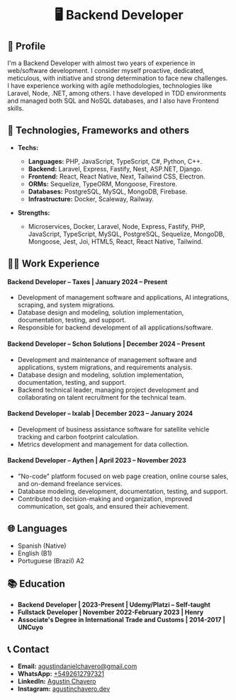 <h1 align="center">🖥️ Backend Developer</h1>

## 📄 Profile 
I'm a Backend Developer with almost two years of experience in web/software development. 
I consider myself proactive, dedicated, meticulous, with initiative and strong determination to face new challenges. 
I have experience working with agile methodologies, technologies like Laravel, Node, .NET, among others. 
I have developed in TDD environments and managed both SQL and NoSQL databases, and I also have Frontend skills.

## 🧠 Technologies, Frameworks and others 

- **Techs:** 
  - **Languages:** PHP, JavaScript, TypeScript, C#, Python, C++.
  - **Backend:** Laravel, Express, Fastify, Nest, ASP.NET, Django.
  - **Frontend:** React, React Native, Next, Tailwind CSS, Electron.
  - **ORMs:** Sequelize, TypeORM, Mongoose, Firestore.
  - **Databases:** PostgreSQL, MySQL, MongoDB, Firebase.
  - **Infrastructure:** Docker, Scaleway, Railway.

- **Strengths:** 
  - Microservices, Docker, Laravel, Node, Express, Fastify, PHP, JavaScript, TypeScript, MySQL, PostgreSQL, Sequelize, MongoDB, Mongoose, Jest, Joi, HTML5, React, React Native, Tailwind.

## 👨‍💼 Work Experience

#### Backend Developer – Taxes | January 2024 – Present  
- Development of management software and applications, AI integrations, scraping, and system migrations.  
- Database design and modeling, solution implementation, documentation, testing, and support.  
- Responsible for backend development of all applications/software.  

#### Backend Developer – Schon Solutions | December 2024 – Present  
- Development and maintenance of management software and applications, system migrations, and requirements analysis.  
- Database design and modeling, solution implementation, documentation, testing, and support.  
- Backend technical leader, managing project development and collaborating on talent recruitment for the technical team.  

#### Backend Developer – Ixalab | December 2023 – January 2024  
- Development of business assistance software for satellite vehicle tracking and carbon footprint calculation.  
- Metrics development and management for data collection.  

#### Backend Developer – Aythen | April 2023 – November 2023  
- "No-code" platform focused on web page creation, online course sales, and on-demand freelance services.  
- Database modeling, development, documentation, testing, and support.  
- Contributed to decision-making and organization, improved communication, set goals, and ensured their achievement.  

## 🌐 Languages
- Spanish (Native)
- English (B1)
- Portuguese (Brazil) A2

## 📚 Education
- **Backend Developer | 2023-Present | Udemy/Platzi – Self-taught**
- **Fullstack Developer | November 2022-February 2023 | Henry**
- **Associate's Degree in International Trade and Customs | 2014-2017 | UNCuyo**

## 📞 Contact
- **Email:** [agustindanielchavero@gmail.com](mailto:agustindanielchavero@gmail.com)
- **WhatsApp:** [+5492612797321](https://api.whatsapp.com/send?phone=5492612797321)
- **LinkedIn:** [Agustin Chavero](https://www.linkedin.com/in/agustinchavero/)
- **Instagram:** [agustinchavero.dev](https://www.instagram.com/agustinchavero.dev/)
